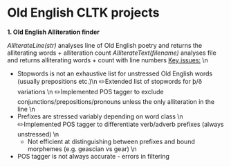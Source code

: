 # Old English CLTK projects

**1. Old English Alliteration finder**

*AlliterateLine(str)* analyses line of Old English poetry and returns the alliterating words + alliteration count
*AlliterateText(filename)* analyses file and returns alliterating words + count with line numbers
<ins>Key issues:</ins> \n
- Stopwords is not an exhaustive list for unstressed Old English words (usually prepositions etc.)\n
   ✏️Extended list of stopwords for þ/ð variations \n
   ✏️Implemented POS tagger to exclude conjunctions/prepositions/pronouns unless the only alliteration in the line \n
- Prefixes are stressed variably depending on word class \n
   ✏️Implemented POS tagger to differentiate verb/adverb prefixes (always unstressed) \n
    - Not efficient at distinguishing between prefixes and bound morphemes (e.g. geascian vs gear) \n
- POS tagger is not always accurate - errors in filtering 
